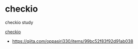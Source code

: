 # checkio
checkio study

[checkio](https://py.checkio.org)

- https://qiita.com/oppasiri330/items/99bc52f83f92d91ab038